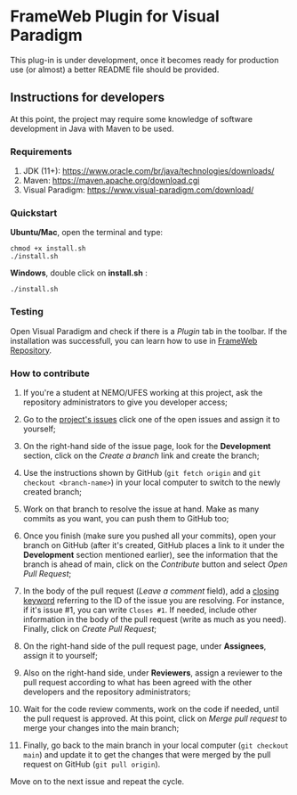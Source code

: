 # FrameWeb Plugin for Visual Paradigm

This plug-in is under development, once it becomes ready for production use (or almost) a better README file should be provided.



## Instructions for developers

At this point, the project may require some knowledge of software development in Java with Maven to be used. 

### Requirements
1. JDK (11+): https://www.oracle.com/br/java/technologies/downloads/
2. Maven: https://maven.apache.org/download.cgi
3. Visual Paradigm: https://www.visual-paradigm.com/download/

### Quickstart

**Ubuntu/Mac**, open the terminal and type:
```
chmod +x install.sh
./install.sh
```
**Windows**, double click on **install.sh** :
```
./install.sh
```
### Testing
Open Visual Paradigm and check if there is a _Plugin_ tab in the toolbar.
If the installation was successfull, you can learn how to use in [FrameWeb Repository](https://github.com/nemo-ufes/FrameWeb).

### How to contribute

1. If you're a student at NEMO/UFES working at this project, ask the repository administrators to give you developer access;

2. Go to the [project's issues](https://github.com/nemo-ufes/frameweb-vp-plugin/issues) click one of the open issues and assign it to yourself;

3. On the right-hand side of the issue page, look for the **Development** section, click on the _Create a branch_ link and create the branch;

4. Use the instructions shown by GitHub (`git fetch origin` and `git checkout <branch-name>`) in your local computer to switch to the newly created branch;

5. Work on that branch to resolve the issue at hand. Make as many commits as you want, you can push them to GitHub too;

6. Once you finish (make sure you pushed all your commits), open your branch on GitHub (after it's created, GitHub places a link to it under the **Development** section mentioned earlier), see the information that the branch is ahead of main, click on the _Contribute_ button and select _Open Pull Request_;

7. In the body of the pull request (_Leave a comment_ field), add a [closing keyword](https://docs.github.com/articles/closing-issues-using-keywords) referring to the ID of the issue you are resolving. For instance, if it's issue #1, you can write `Closes #1`. If needed, include other information in the body of the pull request (write as much as you need). Finally, click on _Create Pull Request_;

8. On the right-hand side of the pull request page, under **Assignees**, assign it to yourself;

9. Also on the right-hand side, under **Reviewers**, assign a reviewer to the pull request according to what has been agreed with the other developers and the repository administrators;

10. Wait for the code review comments, work on the code if needed, until the pull request is approved. At this point, click on _Merge pull request_ to merge your changes into the main branch;

11. Finally, go back to the main branch in your local computer (`git checkout main`) and update it to get the changes that were merged by the pull request on GitHub (`git pull origin`).

Move on to the next issue and repeat the cycle.